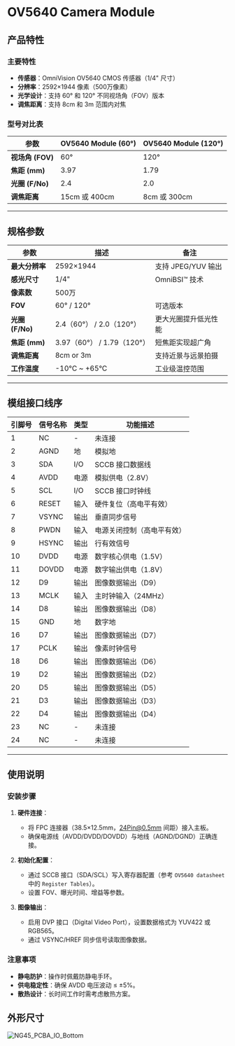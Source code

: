 # OV5640 Camera Module

## 产品特性

### 主要特性
- **传感器**：OmniVision OV5640 CMOS 传感器（1/4" 尺寸）
- **分辨率**：2592×1944 像素（500万像素）
- **光学设计**：支持 60° 和 120° 不同视场角（FOV）版本
- **调焦距离**：支持 8cm 和 3m 范围内对焦

### 型号对比表

| 参数             | OV5640 Module (60°) | OV5640 Module (120°) |
| ---------------- | ------------------- | -------------------- |
| **视场角 (FOV)** | 60°                 | 120°                 |
| **焦距 (mm)**    | 3.97                | 1.79                 |
| **光圈 (F/No)**  | 2.4                 | 2.0                  |
| **调焦距离**     | 15cm 或 400cm       | 8cm 或 300cm         |

---

## 规格参数

| 参数            | 描述                       | 备注                 |
| --------------- | -------------------------- | -------------------- |
| **最大分辨率**  | 2592×1944                  | 支持 JPEG/YUV 输出   |
| **感光尺寸**    | 1/4"                       | OmniBSI™ 技术        |
| **像素数**      | 500万                      |                      |
| **FOV**         | 60° / 120°                 | 可选版本             |
| **光圈 (F/No)** | 2.4（60°） / 2.0（120°）   | 更大光圈提升低光性能 |
| **焦距 (mm)**   | 3.97（60°） / 1.79（120°） | 短焦距实现超广角     |
| **调焦距离**    | 8cm  or  3m                | 支持近景与远景拍摄   |
| **工作温度**    | -10°C ~ +65°C              | 工业级温控范围       |

---

## 模组接口线序

| 引脚号 | 信号名称 | 类型 | 功能描述                   |
| ------ | -------- | ---- | -------------------------- |
| 1      | NC       | -    | 未连接                     |
| 2      | AGND     | 地   | 模拟地                     |
| 3      | SDA      | I/O  | SCCB 接口数据线            |
| 4      | AVDD     | 电源 | 模拟供电（2.8V）           |
| 5      | SCL      | I/O  | SCCB 接口时钟线            |
| 6      | RESET    | 输入 | 硬件复位（高电平有效）     |
| 7      | VSYNC    | 输出 | 垂直同步信号               |
| 8      | PWDN     | 输入 | 电源关闭控制（高电平有效） |
| 9      | HSYNC    | 输出 | 行有效信号                 |
| 10     | DVDD     | 电源 | 数字核心供电（1.5V）       |
| 11     | DOVDD    | 电源 | 数字输出供电（1.8V）       |
| 12     | D9       | 输出 | 图像数据输出（D9）         |
| 13     | MCLK     | 输入 | 主时钟输入（24MHz）        |
| 14     | D8       | 输出 | 图像数据输出（D8）         |
| 15     | GND      | 地   | 数字地                     |
| 16     | D7       | 输出 | 图像数据输出（D7）         |
| 17     | PCLK     | 输出 | 像素时钟信号               |
| 18     | D6       | 输出 | 图像数据输出（D6）         |
| 19     | D2       | 输出 | 图像数据输出（D2）         |
| 20     | D5       | 输出 | 图像数据输出（D5）         |
| 21     | D3       | 输出 | 图像数据输出（D3）         |
| 22     | D4       | 输出 | 图像数据输出（D4）         |
| 23     | NC       | -    | 未连接                     |
| 24     | NC       | -    | 未连接                     |

---

## 使用说明

### 安装步骤
1. **硬件连接**：
   - 将 FPC 连接器（38.5×12.5mm，24Pin@0.5mm 间距）接入主板。
   - 确保电源线（AVDD/DVDD/DOVDD）与地线（AGND/DGND）正确连接。

2. **初始化配置**：
   - 通过 SCCB 接口（SDA/SCL）写入寄存器配置（参考 `OV5640 datasheet` 中的 `Register Tables`）。
   - 设置 FOV、曝光时间、增益等参数。

3. **图像输出**：
   - 启用 DVP 接口（Digital Video Port），设置数据格式为 YUV422 或 RGB565。
   - 通过 VSYNC/HREF 同步信号读取图像数据。

### 注意事项
- **静电防护**：操作时佩戴防静电手环。
- **供电稳定性**：确保 AVDD 电压波动 ≤ ±5%。
- **散热设计**：长时间工作时需考虑散热方案。

## 外形尺寸
![NG45_PCBA_IO_Bottom](/img/Hardware_Dev_Resources/OV5640_Module/OV5640_Module_Outline.png)

